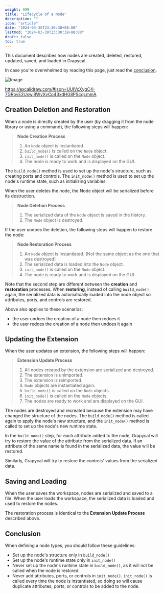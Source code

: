 ```yaml
---
weight: 999
title: "Lifecycle of a Node"
description: ""
icon: "article"
date: "2024-03-30T23:30:38+08:00"
lastmod: "2024-03-30T23:30:38+08:00"
draft: false
toc: true
---
```


This document describes how nodes are created, deleted, restored, updated, saved, and loaded in Grapycal.

In case you're overwhelmed by reading this page, just read the [conclusion](#conclusion).

![Image](https://i.imgur.com/QA5umIW.png)

https://excalidraw.com/#json=UUIVcXygC4-7GRovE2Uxw,8WvXvCo43xdHG8PScqLmmA

## Creation Deletion and Restoration
When a node is directly created by the user (by dragging it from the node library or using a command), the following steps will happen:

> **Node Creation Process**
> 1. An `Node` object is instantiated.
> 1. `build_node()` is called on the `Node` object.
> 1. `init_node()` is called on the `Node` object.
> 1. The node is ready to work and is displayed on the GUI.

The `build_node()` method is used to set up the node's structure, such as creating ports and controls. The `init_node()` method is used to set up the node's runtime state, such as initializing variables.

When the user deletes the node, the Node object will be serialized before its destruction.

> **Node Deletion Process**
> 1. The serialized data of the `Node` object is saved in the history.
> 1. The `Node` object is destroyed.

If the user undoes the deletion, the following steps will happen to restore the node:

> **Node Restoration Process**
> 1. An `Node` object is instantiated. (Not the same object as the one that was destroyed)
> 1. The serialized data is loaded into the `Node` object.
> 1. `init_node()` is called on the `Node` object.
> 1. The node is ready to work and is displayed on the GUI.

Note that the second step are different between the **creation** and **restoration** processes. When **restoring**, instead of calling `build_node()` again, the serialized data is automatically loaded into the node object so attributes, ports, and controls are restored.

Above also applies to these scenarios: 
-   the user undoes the creation of a node then redoes it
-   the user redoes the creation of a node then undoes it again

## Updating the Extension

When the user updates an extension, the following steps will happen:

> **Extension Update Process**
> 1. All nodes created by the extension are serialized and destroyed.
> 1. The extension is unimported.
> 1. The extension is reimported.
> 1. `Node` objects are instantiated again.
> 1. `build_node()` is called on the `Node` objects.
> 1. `init_node()` is called on the `Node` objects.
> 1. The nodes are ready to work and are displayed on the GUI.

The nodes are destroyed and recreated because the extension may have changed the structure of the nodes. The `build_node()` method is called again to apply the node's new structure, and the `init_node()` method is called to set up the node's new runtime state.

In the `build_node()` step, for each attribute added to the node, Grapycal will try to restore the value of the attribute from the serialized data. If an attribute of the same name is found in the serialized data, the value will be restored.

Similarly, Grapycal will try to restore the controls' values from the serialized data. 

## Saving and Loading

When the user saves the workspace, nodes are serialized and saved to a file. When the user loads the workspace, the serialized data is loaded and used to restore the nodes.

The restoration process is identical to the **Extension Update Process** described above.

## Conclusion

When defining a node types, you should follow these guidelines:
-   Set up the node's structure only in `build_node()`
-   Set up the node's runtime state only in `init_node()`
-   Never set up the node's runtime state in `build_node()`, as it will not be called when the node is restored
-   Never add attributes, ports, or controls in `init_node()`. `init_node()` is called every time the node is instantiated, so doing so will cause duplicate attributes, ports, or controls to be added to the node.
